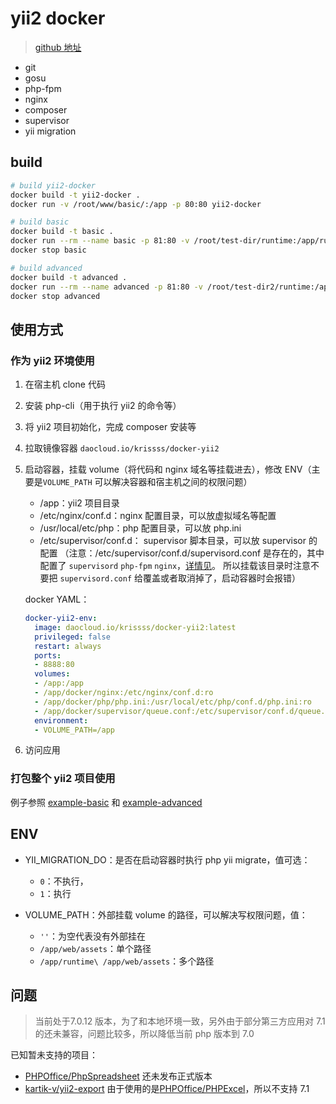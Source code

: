 # yii2 docker

> [github 地址](https://github.com/krissss/docker-yii2)

- git
- gosu
- php-fpm
- nginx
- composer
- supervisor
- yii migration

## build

```bash
# build yii2-docker
docker build -t yii2-docker .
docker run -v /root/www/basic/:/app -p 80:80 yii2-docker

# build basic
docker build -t basic .
docker run --rm --name basic -p 81:80 -v /root/test-dir/runtime:/app/runtime -v /root/test-dir/web:/app/web/assets basic
docker stop basic

# build advanced
docker build -t advanced .
docker run --rm --name advanced -p 81:80 -v /root/test-dir2/runtime:/app/backend/runtime -v /root/test-dir2/web:/app/backend/web/assets advanced
docker stop advanced
```

## 使用方式

### 作为 yii2 环境使用

1. 在宿主机 clone 代码
2. 安装 php-cli（用于执行 yii2 的命令等）
3. 将 yii2 项目初始化，完成 composer 安装等
4. 拉取镜像容器 `daocloud.io/krissss/docker-yii2`
5. 启动容器，挂载 volume（将代码和 nginx 域名等挂载进去），修改 ENV（主要是`VOLUME_PATH` 可以解决容器和宿主机之间的权限问题）
    
    - /app：yii2 项目目录
    - /etc/nginx/conf.d：nginx 配置目录，可以放虚拟域名等配置
    - /usr/local/etc/php：php 配置目录，可以放 php.ini
    - /etc/supervisor/conf.d： supervisor 脚本目录，可以放 supervisor 的配置
    （注意：/etc/supervisor/conf.d/supervisord.conf 是存在的，其中配置了 `supervisord` `php-fpm` `nginx`，[详情见](https://github.com/krissss/docker-yii2/blob/master/image-files/etc/supervisor/conf.d/supervisord.conf)。
    所以挂载该目录时注意不要把 `supervisord.conf` 给覆盖或者取消掉了，启动容器时会报错）
    
    docker YAML：
    ```yaml
    docker-yii2-env:
      image: daocloud.io/krissss/docker-yii2:latest
      privileged: false
      restart: always
      ports:
      - 8888:80
      volumes:
      - /app:/app
      - /app/docker/nginx:/etc/nginx/conf.d:ro
      - /app/docker/php/php.ini:/usr/local/etc/php/conf.d/php.ini:ro
      - /app/docker/supervisor/queue.conf:/etc/supervisor/conf.d/queue.conf:ro
      environment:
      - VOLUME_PATH=/app
    ```
    
6. 访问应用

### 打包整个 yii2 项目使用

例子参照 [example-basic](https://github.com/krissss/docker-yii2/tree/master/example-basic) 和 [example-advanced](https://github.com/krissss/docker-yii2/tree/master/example-advanced)

## ENV

- YII_MIGRATION_DO：是否在启动容器时执行 php yii migrate，值可选：
   - `0`：不执行，
   - `1`：执行

- VOLUME_PATH：外部挂载 volume 的路径，可以解决写权限问题，值：
   - `''`：为空代表没有外部挂在
   - `/app/web/assets`：单个路径
   - `/app/runtime\ /app/web/assets`：多个路径

## 问题

> 当前处于7.0.12 版本，为了和本地环境一致，另外由于部分第三方应用对 7.1 的还未兼容，问题比较多，所以降低当前 php 版本到 7.0

已知暂未支持的项目：

- [PHPOffice/PhpSpreadsheet](https://github.com/PHPOffice/PhpSpreadsheet) 还未发布正式版本
- [kartik-v/yii2-export](https://github.com/kartik-v/yii2-export) 由于使用的是[PHPOffice/PHPExcel](https://github.com/PHPOffice/PHPExcel)，所以不支持 7.1
